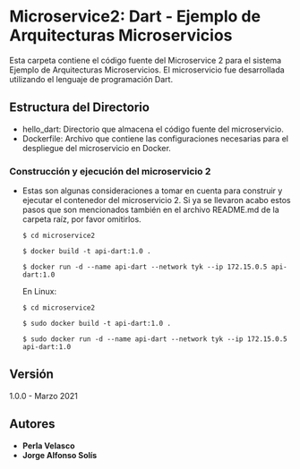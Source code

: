 # Microservice2: Dart - Ejemplo de Arquitecturas Microservicios

Esta carpeta contiene el código fuente del Microservice 2 para el sistema Ejemplo de Arquitecturas Microservicios. El microservicio fue desarrollada utilizando el lenguaje de programación Dart.

## Estructura del Directorio

- hello_dart: Directorio que almacena el código fuente del microservicio.
- Dockerfile: Archivo que contiene las configuraciones necesarias para el despliegue del microservicio en Docker.

### Construcción y ejecución del microservicio 2

- Estas son algunas consideraciones a tomar en cuenta para construir y ejecutar el contenedor del microservicio 2. Si ya se llevaron acabo estos pasos que son mencionados también en el archivo README.md de la carpeta raíz, por favor omitirlos.

   ```shell
   $ cd microservice2

   $ docker build -t api-dart:1.0 .

   $ docker run -d --name api-dart --network tyk --ip 172.15.0.5 api-dart:1.0
   ```

   En Linux:

   ```shell
   $ cd microservice2

   $ sudo docker build -t api-dart:1.0 .

   $ sudo docker run -d --name api-dart --network tyk --ip 172.15.0.5 api-dart:1.0
   ```


## Versión

1.0.0 - Marzo 2021

## Autores

* **Perla Velasco**
* **Jorge Alfonso Solís**